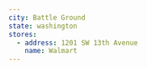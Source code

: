 ```yaml
---
city: Battle Ground
state: washington
stores:
  - address: 1201 SW 13th Avenue
    name: Walmart
---
```


